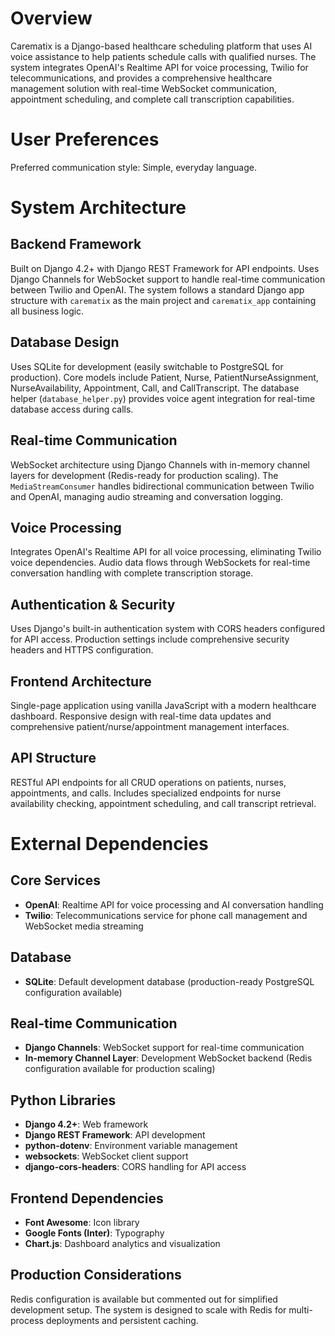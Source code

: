 # Overview

Carematix is a Django-based healthcare scheduling platform that uses AI voice assistance to help patients schedule calls with qualified nurses. The system integrates OpenAI's Realtime API for voice processing, Twilio for telecommunications, and provides a comprehensive healthcare management solution with real-time WebSocket communication, appointment scheduling, and complete call transcription capabilities.

# User Preferences

Preferred communication style: Simple, everyday language.

# System Architecture

## Backend Framework
Built on Django 4.2+ with Django REST Framework for API endpoints. Uses Django Channels for WebSocket support to handle real-time communication between Twilio and OpenAI. The system follows a standard Django app structure with `carematix` as the main project and `carematix_app` containing all business logic.

## Database Design
Uses SQLite for development (easily switchable to PostgreSQL for production). Core models include Patient, Nurse, PatientNurseAssignment, NurseAvailability, Appointment, Call, and CallTranscript. The database helper (`database_helper.py`) provides voice agent integration for real-time database access during calls.

## Real-time Communication
WebSocket architecture using Django Channels with in-memory channel layers for development (Redis-ready for production scaling). The `MediaStreamConsumer` handles bidirectional communication between Twilio and OpenAI, managing audio streaming and conversation logging.

## Voice Processing
Integrates OpenAI's Realtime API for all voice processing, eliminating Twilio voice dependencies. Audio data flows through WebSockets for real-time conversation handling with complete transcription storage.

## Authentication & Security
Uses Django's built-in authentication system with CORS headers configured for API access. Production settings include comprehensive security headers and HTTPS configuration.

## Frontend Architecture
Single-page application using vanilla JavaScript with a modern healthcare dashboard. Responsive design with real-time data updates and comprehensive patient/nurse/appointment management interfaces.

## API Structure
RESTful API endpoints for all CRUD operations on patients, nurses, appointments, and calls. Includes specialized endpoints for nurse availability checking, appointment scheduling, and call transcript retrieval.

# External Dependencies

## Core Services
- **OpenAI**: Realtime API for voice processing and AI conversation handling
- **Twilio**: Telecommunications service for phone call management and WebSocket media streaming

## Database
- **SQLite**: Default development database (production-ready PostgreSQL configuration available)

## Real-time Communication
- **Django Channels**: WebSocket support for real-time communication
- **In-memory Channel Layer**: Development WebSocket backend (Redis configuration available for production scaling)

## Python Libraries
- **Django 4.2+**: Web framework
- **Django REST Framework**: API development
- **python-dotenv**: Environment variable management
- **websockets**: WebSocket client support
- **django-cors-headers**: CORS handling for API access

## Frontend Dependencies
- **Font Awesome**: Icon library
- **Google Fonts (Inter)**: Typography
- **Chart.js**: Dashboard analytics and visualization

## Production Considerations
Redis configuration is available but commented out for simplified development setup. The system is designed to scale with Redis for multi-process deployments and persistent caching.
